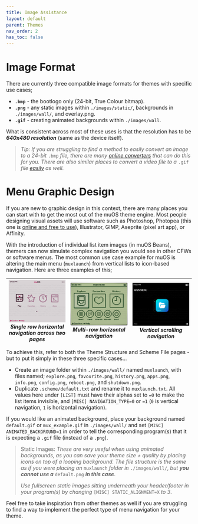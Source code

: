 ```yaml
---
title: Image Assistance
layout: default
parent: Themes
nav_order: 2
has_toc: false
---
```


# Image Format
There are currently three compatible image formats for themes with specific use cases; 

- **`.bmp`** - the bootlogo only (24-bit, True Colour bitmap).
- **`.png`** - any static images within `./images/static/`, backgrounds in `./images/wall/`, and overlay.png.
- **`.gif`** - creating animated backgrounds within `./images/wall`. 

What is consistent across most of these uses is that the resolution has to be ***640x480 resolution*** (same as the device itself).

> *Tip: If you are struggling to find a method to easily convert an image to a 24-bit* `.bmp` *file, there are many [online converters](https://online-converting.com/image/convert2bmp/) that
> can do this for you. There are also similar places to convert a video file to a* `.gif` *file [easily](https://ezgif.com/video-to-gif) as well.*
# Menu Graphic Design 
If you are new to graphic design in this context, there are many places you can start with to get the most out of the muOS theme engine.
Most people designing visual assets will use software such as Photoshop, Photopea (this one is [online and free to use](https://www.photopea.com/)), Illustrator, GIMP, Aseprite (pixel art app), or Affinity.

With the introduction of individual list item images (in muOS Beans), themers can now simulate complex navigation you would see in other CFWs or software menus. The most common use case example for muOS is altering the main menu (`muxlaunch`) from vertical lists to icon-based navigation. Here are three examples of this;

|!["GamePal" by vacarotti](https://raw.githubusercontent.com/VagueParade/dumping-ground/main/theme_gifs/GamePal.gif "GamePal (by vacarotti)") <br> *Single row horizontal <br>navigation across two pages*  |!["GbOS" by ciskao](https://raw.githubusercontent.com/VagueParade/dumping-ground/main/theme_gifs/GbOS.gif "GbOS (by ciskao)") <br> *Multi-row horizontal navigation*  |!["Plexus" by LMarcoMiranda](https://raw.githubusercontent.com/VagueParade/dumping-ground/main/theme_gifs/Plexus.gif "Plexus (by LMarcoMiranda)") <br> *Vertical scrolling navigation*  |
|---|---|---|

To achieve this, refer to both the Theme Structure and Scheme File pages - but to put it simply in these three specific cases...

- Create an image folder within `./images/wall/` named `muxlaunch`, with files named; `explore.png`, `favourite.png`, `history.png`, `apps.png`, `info.png`, `config.png`, `reboot.png`, and `shutdown.png`.
- Duplicate `.scheme/default.txt` and rename it to `muxlaunch.txt`. All values here under `[LIST]` must have their alphas set to `=0` to make the list items invisible, and `[MISC] NAVIGATION_TYPE=0` or `=1` (`0` is vertical navigation, `1` is horizontal navigation).

If you would like an animated background, place your background named `default.gif` or `mux_example.gif` in `./images/wall/` and set `[MISC] ANIMATED_BACKGROUND=1` in order to tell the corresponding program(s) that it is expecting a `.gif` file (instead of a `.png`).

> Static Images: *These are very useful when using animated backgrounds, as you can save your theme size + quality by placing icons on top of a looping background. The file structure is the same as if you were placing an* `muxlaunch` *folder in* `./images/wall/`, *but **you cannot use a*** `default.png` ***in this case***.
>
> *Use fullscreen static images sitting underneath your header/footer in your program(s) by changing* `[MISC] STATIC_ALIGNMENT=X` *to 3*.

Feel free to take inspiration from other themes as well if you are struggling to find a way to implement the perfect type of
menu navigation for your theme.

